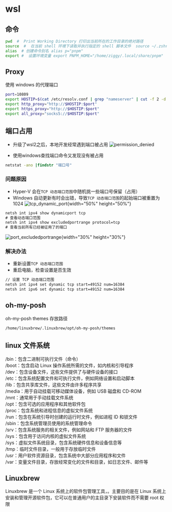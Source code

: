 # wsl

## 命令
```bash
pwd  #  Print Working Directory 打印出当前所在的工作目录的绝对路径
source  #  在当前 shell 环境下读取并执行指定的 shell 脚本文件  source ~/.zshrc
alias  # 创建命令别名 alias p="pnpm"
export #  设置环境变量 export PNPM_HOME="/home/ziggy/.local/share/pnpm"
```

## Proxy
使用 windows 的代理端口
```bash
port=10809
export HOSTIP=$(cat /etc/resolv.conf | grep "nameserver" | cut -f 2 -d " ")
export http_proxy="http://$HOSTIP:$port"
export https_proxy="http://$HOSTIP:$port"
export all_proxy="socks5://$HOSTIP:$port"
```

## 端口占用

* 升级了wsl2之后，本地开发经常遇到端口被占用
![permission_denied](/img/port_permission_denied.png)

* 使用windows查找端口命令又发现没有被占用
```cmd
netstat -ano |findstr "端口号"
```

### 问题原因

* Hyper-V 会在`TCP 动态端口范围`中随机挑一些端口号保留（占用）
* Windows 自动更新有时会出错，导致`TCP 动态端口范围`的起始端口被重置为 1024
![tcp_dynamic_port](/img/tcp_dynamic_port.png){width="50%" height="50%"}
```cmd
netsh int ipv4 show dynamicport tcp
# 查看动态端口范围
netsh int ipv4 show excludedportrange protocol=tcp
# 查看当前所有已经被征用了的端口
```
![port_excludedportrange](/img/port_excludedportrange.png){width="30%" height="30%"}

### 解决办法
* 重新设置`TCP 动态端口范围`
* 重启电脑，检查设置是否生效
```cmd
// 设置 TCP 动态端口范围
netsh int ipv4 set dynamic tcp start=49152 num=16384
netsh int ipv6 set dynamic tcp start=49152 num=16384
```

## oh-my-posh
oh-my-posh themes 存放路径
```bash
/home/linuxbrew/.linuxbrew/opt/oh-my-posh/themes
```

## linux 文件系统
/bin：包含二进制可执行文件（命令）   
/boot：包含启动 Linux 操作系统所需的文件，如内核和引导程序  
/dev：包含设备文件，这些文件提供了与硬件设备的接口  
/etc：包含系统配置文件和可执行文件，例如网络设置和启动脚本  
/lib：包含共享库文件，这些文件由许多程序共享  
/media：用于自动挂载可移动媒体设备，例如 USB 磁盘和 CD-ROM  
/mnt：通常用于手动挂载文件系统  
/opt：包含可选的应用程序和其他软件包  
/proc：包含系统和进程信息的虚拟文件系统  
/run：包含在系统引导时创建的运行时文件，例如进程 ID 和锁文件  
/sbin：包含系统管理员使用的系统管理命令  
/srv：包含系统服务的相关文件，例如网站和 FTP 服务器的文件  
/sys：包含用于访问内核的虚拟文件系统  
/sys：虚拟文件系统目录，包含系统硬件信息和设备信息等  
/tmp：临时文件目录，一般用于存放临时文件  
/usr：用户软件资源目录，包含系统中大部分应用程序和文件  
/var：变量文件目录，存放经常变化的文件和目录，如日志文件、邮件等  

## Linuxbrew
Linuxbrew 是一个 Linux 系统上的软件包管理工具，。主要目的是在 Linux 系统上安装和管理开源软件包，它可以在普通用户的主目录下安装软件而不需要 root 权限